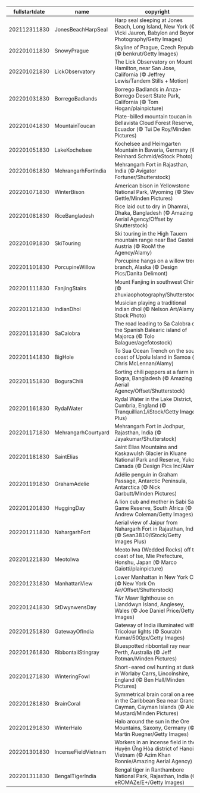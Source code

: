 |fullstartdate|name|copyright|title|image|
|--|--|--|--|--|
202112311830|JonesBeachHarpSeal|Harp seal sleeping at Jones Beach, Long Island, New York (© Vicki Jauron, Babylon and Beyond Photography/Getty Images)|Napping away New Year’s Day|![](/en-IN/2022/01/202112311830JonesBeachHarpSeal.jpg)|
202201011830|SnowyPrague|Skyline of Prague, Czech Republic (© benkrut/Getty Images)|Inspiring spires|![](/en-IN/2022/01/202201011830SnowyPrague.jpg)|
202201021830|LickObservatory|The Lick Observatory on Mount Hamilton, near San Jose, California (© Jeffrey Lewis/Tandem Stills + Motion)|Legacy of light|![](/en-IN/2022/01/202201021830LickObservatory.jpg)|
202201031830|BorregoBadlands|Borrego Badlands in Anza-Borrego Desert State Park, California (© Tom Hogan/plainpicture)|California's badlands|![](/en-IN/2022/01/202201031830BorregoBadlands.jpg)|
202201041830|MountainToucan|Plate-billed mountain toucan in Bellavista Cloud Forest Reserve, Ecuador (© Tui De Roy/Minden Pictures)|A plate-billed mountain toucan|![](/en-IN/2022/01/202201041830MountainToucan.jpg)|
202201051830|LakeKochelsee|Kochelsee and Heimgarten Mountain in Bavaria, Germany (© Reinhard Schmid/eStock Photo)|Cold winter days on Kochelsee|![](/en-IN/2022/01/202201051830LakeKochelsee.jpg)|
202201061830|MehrangarhFortIndia|Mehrangarh Fort in Rajasthan, India (© Avigator Fortuner/Shutterstock)|The Citadel of the Sun|![](/en-IN/2022/01/202201061830MehrangarhFortIndia.jpg)|
202201071830|WinterBison|American bison in Yellowstone National Park, Wyoming (© Steve Gettle/Minden Pictures)|Bundle up, bison|![](/en-IN/2022/01/202201071830WinterBison.jpg)|
202201081830|RiceBangladesh|Rice laid out to dry in Dhamrai, Dhaka, Bangladesh (© Amazing Aerial Agency/Offset by Shutterstock)|Have a rice day|![](/en-IN/2022/01/202201081830RiceBangladesh.jpg)|
202201091830|SkiTouring|Ski touring in the High Tauern mountain range near Bad Gastein, Austria (© RooM the Agency/Alamy)|Ski touring in Austria|![](/en-IN/2022/01/202201091830SkiTouring.jpg)|
202201101830|PorcupineWillow|Porcupine hangs on a willow tree branch, Alaska (© Design Pics/Danita Delimont)|Psycho quiller!|![](/en-IN/2022/01/202201101830PorcupineWillow.jpg)|
202201111830|FanjingStairs|Mount Fanjing in southwest China (© zhuxiaophotography/Shutterstock)|Cloudy with a chance of enlightenment|![](/en-IN/2022/01/202201111830FanjingStairs.jpg)|
202201121830|IndianDhol|Musician playing a traditional Indian dhol (© Nelson Art/Alamy Stock Photo)|Dancing to the beats of dhol|![](/en-IN/2022/01/202201121830IndianDhol.jpg)|
202201131830|SaCalobra|The road leading to Sa Calobra on the Spanish Balearic island of Majorca (© Tolo Balaguer/agefotostock)|Majorca has its ups and downs|![](/en-IN/2022/01/202201131830SaCalobra.jpg)|
202201141830|BigHole|To Sua Ocean Trench on the south coast of Upolu Island in Samoa (© Chris McLennan/Alamy)|A crown jewel in the Pacific Islands|![](/en-IN/2022/01/202201141830BigHole.jpg)|
202201151830|BoguraChili|Sorting chili peppers at a farm in Bogra, Bangladesh (© Amazing Aerial Agency/Offset/Shutterstock)|An extra-spicy extravaganza|![](/en-IN/2022/01/202201151830BoguraChili.jpg)|
202201161830|RydalWater|Rydal Water in the Lake District, Cumbria, England (© Tranquillian1/iStock/Getty Images Plus)|Winter on Rydal Water|![](/en-IN/2022/01/202201161830RydalWater.jpg)|
202201171830|MehrangarhCourtyard|Mehrangarh Fort in Jodhpur, Rajasthan, India (© Jayakumar/Shutterstock)|The mighty fort at Jodhpur|![](/en-IN/2022/01/202201171830MehrangarhCourtyard.jpg)|
202201181830|SaintElias|Saint Elias Mountains and Kaskawulsh Glacier in Kluane National Park and Reserve, Yukon, Canada (© Design Pics Inc/Alamy)|A grand view of the great white north|![](/en-IN/2022/01/202201181830SaintElias.jpg)|
202201191830|GrahamAdelie|Adélie penguin in Graham Passage, Antarctic Peninsula, Antarctica (© Nick Garbutt/Minden Pictures)|Flightless fancy|![](/en-IN/2022/01/202201191830GrahamAdelie.jpg)|
202201201830|HuggingDay|A lion cub and mother in Sabi Sabi Game Reserve, South Africa (© Andrew Coleman/Getty Images)|Who said bears do all the hugging?|![](/en-IN/2022/01/202201201830HuggingDay.jpg)|
202201211830|NahargarhFort|Aerial view of Jaipur from Nahargarh Fort in Rajasthan, India (© Sean3810/iStock/Getty Images Plus)|The pride of Aravalli Hills|![](/en-IN/2022/01/202201211830NahargarhFort.jpg)|
202201221830|MeotoIwa|Meoto Iwa (Wedded Rocks) off the coast of Ise, Mie Prefecture, Honshu, Japan (© Marco Gaiotti/plainpicture)|Sacred stones|![](/en-IN/2022/01/202201221830MeotoIwa.jpg)|
202201231830|ManhattanView|Lower Manhattan in New York City (© New York On Air/Offset/Shutterstock)|The city that doesn’t sleep|![](/en-IN/2022/01/202201231830ManhattanView.jpg)|
202201241830|StDwynwensDay|Tŵr Mawr lighthouse on Llanddwyn Island, Anglesey, Wales (© Joe Daniel Price/Getty Images)|Love at first light|![](/en-IN/2022/01/202201241830StDwynwensDay.jpg)|
202201251830|GatewayOfIndia|Gateway of India illuminated with Tricolour lights (© Sourabh Kumar/500px/Getty Images)|India's 73rd Republic Day|![](/en-IN/2022/01/202201251830GatewayOfIndia.jpg)|
202201261830|RibbontailStingray|Bluespotted ribbontail ray near Perth, Australia (© Jeff Rotman/Minden Pictures)|Stingray spotted!|![](/en-IN/2022/01/202201261830RibbontailStingray.jpg)|
202201271830|WinteringFowl|Short-eared owl hunting at dusk in Worlaby Carrs, Lincolnshire, England (© Ben Hall/Minden Pictures)|Winter birdwatching|![](/en-IN/2022/01/202201271830WinteringFowl.jpg)|
202201281830|BrainCoral|Symmetrical brain coral on a reef in the Caribbean Sea near Grand Cayman, Cayman Islands (© Alex Mustard/Minden Pictures)|This is your brain on puzzles|![](/en-IN/2022/01/202201281830BrainCoral.jpg)|
202201291830|WinterHalo|Halo around the sun in the Ore Mountains, Saxony, Germany (© Martin Ruegner/Getty Images)|Why, halo there|![](/en-IN/2022/01/202201291830WinterHalo.jpg)|
202201301830|IncenseFieldVietnam|Workers in an incense field in the Huyện Ứng Hòa district of Hanoi, Vietnam (© Azim Khan Ronnie/Amazing Aerial Agency)|Get set for Tết|![](/en-IN/2022/01/202201301830IncenseFieldVietnam.jpg)|
202201311830|BengalTigerIndia|Bengal tiger in Ranthambore National Park, Rajasthan, India (© eROMAZe/E+/Getty Images)|The year of the Tiger|![](/en-IN/2022/01/202201311830BengalTigerIndia.jpg)|
